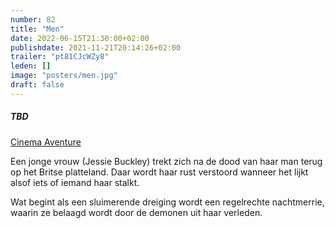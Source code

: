 ```yaml
---
number: 82
title: "Men"
date: 2022-06-15T21:30:00+02:00
publishdate: 2021-11-21T20:14:26+02:00
trailer: "pt81CJcWZy8"
leden: []
image: "posters/men.jpg"
draft: false
---
```


##### TBD

[Cinema Aventure](https://cinema-aventure.be/catalogue/movie/?AE411950-3D4A-CCC2-A16F-4248B8FFACE7)

Een jonge vrouw (Jessie Buckley) trekt zich na de dood van haar man terug op het Britse platteland.
Daar wordt haar rust verstoord wanneer het lijkt alsof iets of iemand haar stalkt.
 <!--more-->
 Wat begint als een sluimerende dreiging wordt een regelrechte nachtmerrie,
 waarin ze belaagd wordt door de demonen uit haar verleden.
